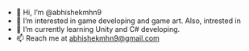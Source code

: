 - 👋 Hi, I’m @abhishekmhn9
- 👀 I’m interested in game developing and game art. Also, intrested in 
- 🌱 I’m currently learning Unity and C# developing. 
- 📫 Reach me at abhishekmhn9@gmail.com

<!---
abhishekmhn9/abhishekmhn9 is a ✨ special ✨ repository because its `README.md` (this file) appears on your GitHub profile.
You can click the Preview link to take a look at your changes.
--->
